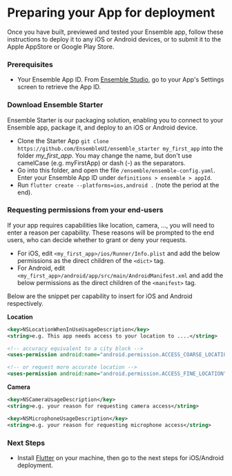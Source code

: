 # Preparing your App for deployment

Once you have built, previewed and tested your Ensemble app, follow these instructions to deploy it to any iOS or Android devices, or to submit it to the Apple AppStore or Google Play Store.

### Prerequisites
* Your Ensemble App ID. From [Ensemble Studio](https://studio.ensembleui.com), go to your App's Settings screen to retrieve the App ID.

### Download Ensemble Starter
Ensemble Starter is our packaging solution, enabling you to connect to your Ensemble app, package it, and deploy to an iOS or Android device.   
* Clone the Starter App `git clone https://github.com/EnsembleUI/ensemble_starter my_first_app` into the folder *my_first_app*. You may change the name, but don't use camelCase (e.g. myFirstApp) or dash (-) as the separators.
* Go into this folder, and open the file `/ensemble/ensemble-config.yaml`. Enter your Ensemble App ID under `definitions > ensemble > appId`.
* Run `flutter create --platforms=ios,android .` (note the period at the end).

### Requesting permissions from your end-users
If your app requires capabilities like location, camera, ..., you will need to enter a reason per capability. These reasons will be prompted to the end users, who can decide whether to grant or deny your requests.
* For iOS, edit `<my_first_app>/ios/Runner/Info.plist` and add the below permissions as the direct children of the `<dict>` tag.
* For Android, edit `<my_first_app>/android/app/src/main/AndroidManifest.xml` and add the below permissions as the direct children of the `<manifest>` tag.

Below are the snippet per capability to insert for iOS and Android respectively.

**Location**
```xml
<key>NSLocationWhenInUseUsageDescription</key>
<string>e.g. This app needs access to your location to ....</string>
```
```xml
<!-- accuracy equivalent to a city block -->
<uses-permission android:name="android.permission.ACCESS_COARSE_LOCATION" />

<!-- or request more accurate location -->
<uses-permission android:name="android.permission.ACCESS_FINE_LOCATION" />
```

**Camera**
```xml
<key>NSCameraUsageDescription</key>
<string>e.g. your reason for requesting camera access</string>

<key>NSMicrophoneUsageDescription</key>
<string>e.g. your reason for requesting microphone access</string>
```

### Next Steps
* Install [Flutter](https://docs.flutter.dev/get-started/install) on your machine, then go to the next steps for iOS/Android deployment.


